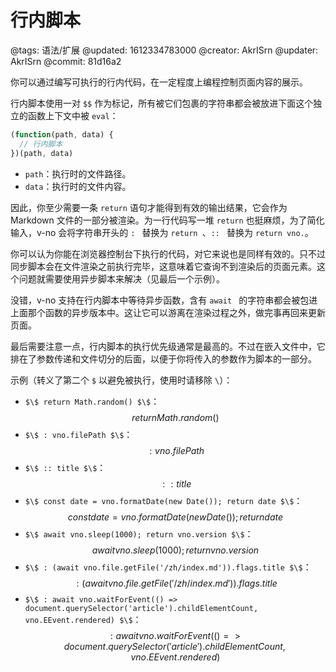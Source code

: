 # 行内脚本

@tags: 语法/扩展
@updated: 1612334783000
@creator: AkrISrn
@updater: AkrISrn
@commit: 81d16a2

你可以通过编写可执行的行内代码，在一定程度上编程控制页面内容的展示。

行内脚本使用一对 `$$` 作为标记，所有被它们包裹的字符串都会被放进下面这个独立的函数上下文中被 `eval`：

```js
(function(path, data) {
  // 行内脚本
})(path, data)
```

- `path`：执行时的文件路径。
- `data`：执行时的文件内容。

因此，你至少需要一条 `return` 语句才能得到有效的输出结果，它会作为 Markdown 文件的一部分被渲染。为一行代码写一堆 `return` 也挺麻烦，为了简化输入，v-no 会将字符串开头的 `: ` 替换为 `return `、`:: ` 替换为 `return vno.`。

你可以认为你能在浏览器控制台下执行的代码，对它来说也是同样有效的。只不过同步脚本会在文件渲染之前执行完毕，这意味着它查询不到渲染后的页面元素。这个问题就需要使用异步脚本来解决（见最后一个示例）。

没错，v-no 支持在行内脚本中等待异步函数，含有 `await ` 的字符串都会被包进上面那个函数的异步版本中。这让它可以游离在渲染过程之外，做完事再回来更新页面。

最后需要注意一点，行内脚本的执行优先级通常是最高的。不过在嵌入文件中，它排在了参数传递和文件切分的后面，以便于你将传入的参数作为脚本的一部分。

示例（转义了第二个 `$` 以避免被执行，使用时请移除 `\`）：

- `$\$ return Math.random() $\$`：$$ return Math.random() $$
- `$\$ : vno.filePath $\$`：$$ : vno.filePath $$
- `$\$ :: title $\$`：$$ :: title $$
- `$\$ const date = vno.formatDate(new Date()); return date $\$`：$$ const date = vno.formatDate(new Date()); return date $$
- `$\$ await vno.sleep(1000); return vno.version $\$`：$$ await vno.sleep(1000); return vno.version $$
- `$\$ : (await vno.file.getFile('/zh/index.md')).flags.title $\$`：$$ : (await vno.file.getFile('/zh/index.md')).flags.title $$
- `$\$ : await vno.waitForEvent(() => document.querySelector('article').childElementCount, vno.EEvent.rendered) $\$`：$$ : await vno.waitForEvent(() => document.querySelector('article').childElementCount, vno.EEvent.rendered) $$
